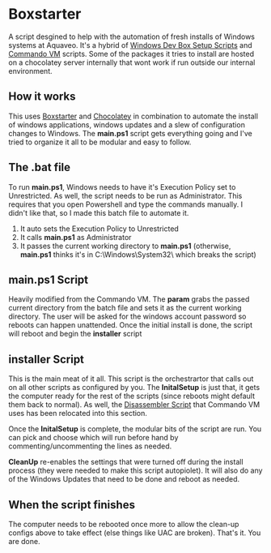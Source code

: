 # Boxstarter

A script desgined to help with the automation of fresh installs of Windows systems at Aquaveo. It's a hybrid of [Windows Dev Box Setup Scripts](https://github.com/Microsoft/windows-dev-box-setup-scripts/) and [Commando VM](https://github.com/fireeye/commando-vm/blob/master/README.md) scripts. Some of the packages it tries to install are hosted on a chocolatey server internally that wont work if run outside our internal environment. 

## How it works

This uses [Boxstarter](https://boxstarter.org/) and [Chocolatey](https://chocolatey.org/) in combination to automate the install of windows applications, windows updates and a slew of configuration changes to Windows. The **main.ps1** script gets everything going and I've tried to organize it all to be modular and easy to follow.

## The **.bat** file

To run **main.ps1**, Windows needs to have it's Execution Policy set to Unrestricted. As well, the script needs to be run as Administrator. This requires that you open Powershell and type the commands manually. I didn't like that, so I made this batch file to automate it.

1. It auto sets the Execution Policy to Unrestricted
2. It calls **main.ps1** as Administrator
3. It passes the current working directory to **main.ps1** (otherwise, **main.ps1** thinks it's in C:\Windows\System32\ which breaks the script)

## **main.ps1** Script

Heavily modified from the Commando VM. The **param** grabs the passed current directory from the batch file and sets it as the current working directory. The user will be asked for the windows account password so reboots can happen unattended. Once the initial install is done, the script will reboot and begin the **installer** script

## **installer** Script

This is the main meat of it all. This script is the orchestrartor that calls out on all other scripts as configured by you. The **InitalSetup** is just that, it gets the computer ready for the rest of the scripts (since reboots might default them back to normal). As well, the [Disassembler Script](https://github.com/Disassembler0/Win10-Initial-Setup-Script) that Commando VM uses has been relocated into this section. 

Once the **InitalSetup** is complete, the modular bits of the script are run. You can pick and choose which will run before hand by commenting/uncommenting the lines as needed.

**CleanUp** re-enables the settings that were turned off during the install process (they were needed to make this script autopiolet). It will also do any of the Windows Updates that need to be done and reboot as needed. 

## When the script finishes 

The computer needs to be rebooted once more to allow the clean-up configs above to take effect (else things like UAC are broken). That's it. You are done.